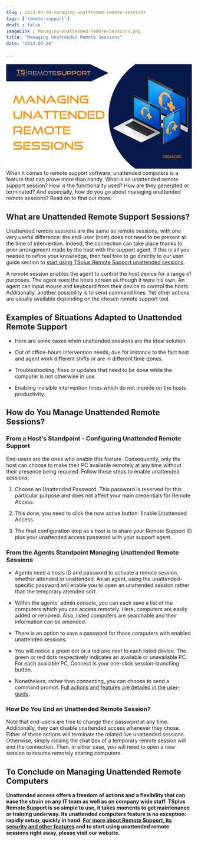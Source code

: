 ```yaml
---
slug : 2023-03-28-managing-unattended-remote-sessions
tags: ['remote-support']
draft : false 
imageLink : Managing-Unattended-Remote-Sessions.png
title: "Managing Unattended Remote Sessions"
date: "2023-03-28"

---
```


 [![Title of article "Managing Unattended Remote Sessions", TSplus logo and link, illustrated by an image of computer devices with Remote Support logo on their screens.](./images/Managing-Unattended-Remote-Sessions.png)](https://tsplus.net/remote-support/)When it comes to remote support software, unattended computers is a feature that can prove more than handy. What is an unattended remote support session? How is the functionality used? How are they generated or terminated? And especially, how do you go about managing unattended remote sessions? Read on to find out more.

## What are Unattended Remote Support Sessions?

Unattended remote sessions are the same as remote sessions, with one very useful difference: the end-user (host) does not need to be present at the time of intervention. Indeed, the connection can take place thanks to prior arrangement made by the host with the support agent. If this is all you needed to refine your knowledge, then feel free to go directly to our user guide section to [start using TSplus Remote Support unattended sessions](https://docs.terminalserviceplus.com/remote-support-v3/unattended).

A remote session enables the agent to control the host device for a range of purposes. The agent sees the hosts screen as though it were his own. An agent can input mouse and keyboard from their device to control the hosts. Additionally, another possibility is to send command lines. Yet other actions are usually available depending on the chosen remote support tool.

## Examples of Situations Adapted to Unattended Remote Support

- Here are some cases when unattended sessions are the ideal solution.
    
- Out of office-hours intervention needs, due for instance to the fact host and agent work different shifts or are in different time-zones.
    
- Troubleshooting, fixes or updates that need to be done while the computer is not otherwise in use.
    
- Enabling invisible intervention times which do not impede on the hosts productivity.
    

## How do You Manage Unattended Remote Sessions?

### From a Host's Standpoint - Configuring Unattended Remote Support

End-users are the ones who enable this feature. Consequently, only the host can choose to make their PC available remotely at any time without their presence being required. Follow these steps to enable unattended sessions:

1. Choose an Unattended Password. This password is reserved for this particular purpose and does not affect your main credentials for Remote Access.
    
2. This done, you need to click the now active button: Enable Unattended Access.
    
3. The final configuration step as a host is to share your Remote Support ID plus your unattended access password with your support agent.
    

### From the Agents Standpoint  Managing Unattended Remote Sessions

- Agents need a hosts ID and password to activate a remote session, whether attended or unattended. As an agent, using the unattended-specific password will enable you to open an unattended session rather than the temporary attended sort.
    
- Within the agents' admin console, you can each save a list of the computers which you can access remotely. Here, computers are easily added or removed. Also, listed computers are searchable and their information can be amended.
    
- There is an option to save a password for those computers with enabled unattended sessions.
    
- You will notice a green dot or a red one next to each listed device. The green or red dots respectively indicates an available or unavailable PC. For each available PC, Connect is your one-click session-launching button.
    
- Nonetheless, rather than connecting, you can choose to send a command prompt. [Full actions and features are detailed in the user-guide](https://docs.terminalserviceplus.com/remote-support-v3/computers).
    

### How Do You End an Unattended Remote Session?

Note that end-users are free to change their password at any time. Additionally, they can disable unattended access whenever they chose. Either of these actions will terminate the related live unattended sessions. Otherwise, simply closing the chat box of a temporary remote session will end the connection. Then, in either case, you will need to open a new session to resume remotely sharing computers.

## To Conclude on Managing Unattended Remote Computers

**Unattended access offers a freedom of actions and a flexibility that can ease the strain on any IT team as well as on company wide staff. TSplus Remote Support is so simple to use, it takes moments to get maintenance or training underway. Its unattended computers feature is no exception: rapidly setup, quickly in hand. [For more about Remote Support, its security and other features](https://tsplus.net/remote-support/) and to start using unattended remote sessions right away, please visit our website.**
